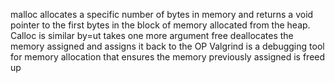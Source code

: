malloc allocates a specific number of bytes in memory and returns a void pointer to the first bytes in the block of memory allocated from the heap.
Calloc is similar by=ut takes one more argument
free deallocates the memory assigned and assigns it back to the OP
Valgrind is a debugging tool for memory allocation that ensures the memory previously assigned is freed up
